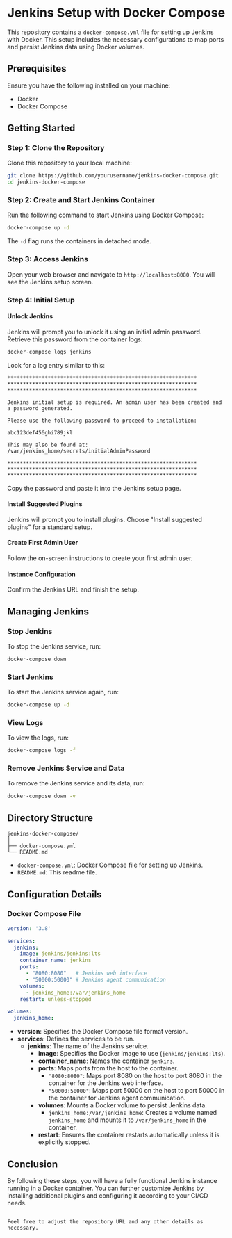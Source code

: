 # Jenkins Setup with Docker Compose

This repository contains a `docker-compose.yml` file for setting up Jenkins with Docker. This setup includes the necessary configurations to map ports and persist Jenkins data using Docker volumes.

## Prerequisites

Ensure you have the following installed on your machine:
- Docker
- Docker Compose

## Getting Started

### Step 1: Clone the Repository

Clone this repository to your local machine:

```bash
git clone https://github.com/yourusername/jenkins-docker-compose.git
cd jenkins-docker-compose
```

### Step 2: Create and Start Jenkins Container

Run the following command to start Jenkins using Docker Compose:

```bash
docker-compose up -d
```

The `-d` flag runs the containers in detached mode.

### Step 3: Access Jenkins

Open your web browser and navigate to `http://localhost:8080`. You will see the Jenkins setup screen.

### Step 4: Initial Setup

#### Unlock Jenkins

Jenkins will prompt you to unlock it using an initial admin password. Retrieve this password from the container logs:

```bash
docker-compose logs jenkins
```

Look for a log entry similar to this:

```
*************************************************************
*************************************************************
*************************************************************

Jenkins initial setup is required. An admin user has been created and a password generated.

Please use the following password to proceed to installation:

abc123def456ghi789jkl

This may also be found at: /var/jenkins_home/secrets/initialAdminPassword

*************************************************************
*************************************************************
*************************************************************
```

Copy the password and paste it into the Jenkins setup page.

#### Install Suggested Plugins

Jenkins will prompt you to install plugins. Choose "Install suggested plugins" for a standard setup.

#### Create First Admin User

Follow the on-screen instructions to create your first admin user.

#### Instance Configuration

Confirm the Jenkins URL and finish the setup.

## Managing Jenkins

### Stop Jenkins

To stop the Jenkins service, run:

```bash
docker-compose down
```

### Start Jenkins

To start the Jenkins service again, run:

```bash
docker-compose up -d
```

### View Logs

To view the logs, run:

```bash
docker-compose logs -f
```

### Remove Jenkins Service and Data

To remove the Jenkins service and its data, run:

```bash
docker-compose down -v
```

## Directory Structure

```
jenkins-docker-compose/
│
├── docker-compose.yml
└── README.md
```

- `docker-compose.yml`: Docker Compose file for setting up Jenkins.
- `README.md`: This readme file.

## Configuration Details

### Docker Compose File

```yaml
version: '3.8'

services:
  jenkins:
    image: jenkins/jenkins:lts
    container_name: jenkins
    ports:
      - "8080:8080"   # Jenkins web interface
      - "50000:50000" # Jenkins agent communication
    volumes:
      - jenkins_home:/var/jenkins_home
    restart: unless-stopped

volumes:
  jenkins_home:
```

- **version**: Specifies the Docker Compose file format version.
- **services**: Defines the services to be run.
  - **jenkins**: The name of the Jenkins service.
    - **image**: Specifies the Docker image to use (`jenkins/jenkins:lts`).
    - **container_name**: Names the container `jenkins`.
    - **ports**: Maps ports from the host to the container.
      - `"8080:8080"`: Maps port 8080 on the host to port 8080 in the container for the Jenkins web interface.
      - `"50000:50000"`: Maps port 50000 on the host to port 50000 in the container for Jenkins agent communication.
    - **volumes**: Mounts a Docker volume to persist Jenkins data.
      - `jenkins_home:/var/jenkins_home`: Creates a volume named `jenkins_home` and mounts it to `/var/jenkins_home` in the container.
    - **restart**: Ensures the container restarts automatically unless it is explicitly stopped.

## Conclusion

By following these steps, you will have a fully functional Jenkins instance running in a Docker container. You can further customize Jenkins by installing additional plugins and configuring it according to your CI/CD needs.
```

Feel free to adjust the repository URL and any other details as necessary.

